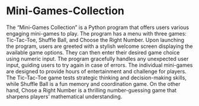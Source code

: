 # Mini-Games-Collection
The “Mini-Games Collection” is a Python program that offers users various engaging mini-games to play. The program has a menu with three games: Tic-Tac-Toe, Shuffle Ball, and Choose the Right Number.
Upon launching the program, users are greeted with a stylish welcome screen displaying the available game options. They can then enter their desired game choice using numeric input. The program gracefully handles any unexpected user input, guiding users to try again in case of errors.
The individual mini-games are designed to provide hours of entertainment and challenge for players. The Tic-Tac-Toe game tests strategic thinking and decision-making skills, while Shuffle Ball is a fun memory and coordination game. On the other hand, Chose a Right Number is a thrilling number-guessing game that sharpens players’ mathematical understanding.
